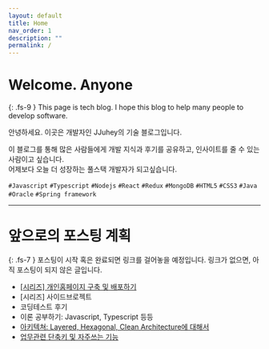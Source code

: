 ```yaml
---
layout: default
title: Home
nav_order: 1
description: ""
permalink: /
---
```


# Welcome. Anyone
{: .fs-9 }
This page is tech blog. I hope this blog to help many people to develop software.

안녕하세요. 이곳은 개발자인 JJuhey의 기술 블로그입니다.

이 블로그를 통해 많은 사람들에게 개발 지식과 후기를 공유하고, 인사이트를 줄 수 있는 사람이고 싶습니다.<br/>
어제보다 오늘 더 성장하는 풀스택 개발자가 되고싶습니다.

`#Javascript` `#Typescript` `#Nodejs` `#React` `#Redux` `#MongoDB` `#HTML5` `#CSS3` `#Java` `#Oracle` `#Spring framework`


<!-- [GitHub](https://github.com/jjuhey){: .btn .btn-primary .fs-5 .mb-4 .mb-md-0 .mr-2 }
[Youtube](https://www.youtube.com/channel/UCATCOo6KRY3x6bna6z6P9dA){: .btn .fs-5 .mb-4 .mb-md-0 } -->
* * *

# **앞으로의 포스팅 계획**
{: .fs-7 }
포스팅이 시작 혹은 완료되면 링크를 걸어놓을 예정입니다. 링크가 없으면, 아직 포스팅이 되지 않은 글입니다.
* [[시리즈] 개인홈페이지 구축 및 배포하기](docs/make-homepage)
* [시리즈] 사이드브로젝트
* 코딩테스트 후기
* 이론 공부하기: Javascript, Typescript 등등
* [아키텍쳐: Layered, Hexagonal, Clean Architecture에 대해서](docs/architectures)
* [업무관련 단축키 및 자주쓰는 기능](docs/shortcuts)